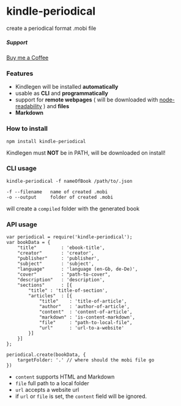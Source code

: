 # kindle-periodical
create a periodical format .mobi file

##### Support

[Buy me a Coffee](https://www.patreon.com/moszeed)

### Features
* Kindlegen will be installed **automatically**
* usable as **CLI** and **programmatically**
* support for **remote webpages** ( will be downloaded with [node-readability](https://github.com/luin/readability) ) and **files**
* **Markdown**

### How to install
    npm install kindle-periodical

Kindlegen must **NOT** be in PATH, will be downloaded on install!

### CLI usage
    kindle-periodical -f nameOfBook /path/to/.json
    
    -f --filename   name of created .mobi
    -o --output     folder of created .mobi

will create a ```compiled``` folder with the generated book

### API usage

    var periodical = require('kindle-periodical');
    var bookData = {
        "title"         : 'ebook-title',
        "creator"       : 'creator',
        "publisher"     : 'publisher',
        "subject"       : 'subject',
        "language"      : 'language (en-Gb, de-De)',
        "cover"         : "path-to-cover",
        "description"   : 'description',
        "sections"      : [{
            "title" : 'title-of-section',
            "articles"  : [{
                "title"    : 'title-of-article',
                "author"   : 'author-of-article',
                "content"  : 'content-of-article',
                "markdown" : 'is-content-markdown',
                "file"     : "path-to-local-file",
                "url"      : 'url-to-a-website'
            }]
        }]
    };
    
    periodical.create(bookData, {
        targetFolder: '.' // where should the mobi file go
    })


- ```content``` supports HTML and Markdown
- ```file``` full path to a local folder
- ```url``` accepts a website url
- if ```url``` or ```file``` is set, the ```content``` field will be ignored.
